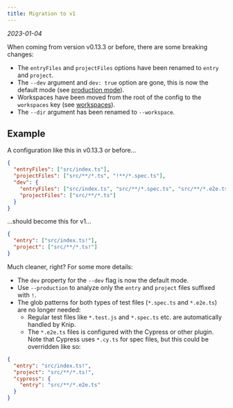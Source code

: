 ```yaml
---
title: Migration to v1
---
```


_2023-01-04_

When coming from version v0.13.3 or before, there are some breaking changes:

- The `entryFiles` and `projectFiles` options have been renamed to `entry` and
  `project`.
- The `--dev` argument and `dev: true` option are gone, this is now the default
  mode (see [production mode][1]).
- Workspaces have been moved from the root of the config to the `workspaces` key
  (see [workspaces][2]).
- The `--dir` argument has been renamed to `--workspace`.

## Example

A configuration like this in v0.13.3 or before...

```json
{
  "entryFiles": ["src/index.ts"],
  "projectFiles": ["src/**/*.ts", "!**/*.spec.ts"],
  "dev": {
    "entryFiles": ["src/index.ts", "src/**/*.spec.ts", "src/**/*.e2e.ts"],
    "projectFiles": ["src/**/*.ts"]
  }
}
```

...should become this for v1...

```json
{
  "entry": ["src/index.ts!"],
  "project": ["src/**/*.ts!"]
}
```

Much cleaner, right? For some more details:

- The `dev` property for the `--dev` flag is now the default mode.
- Use `--production` to analyze only the `entry` and `project` files suffixed
  with `!`.
- The glob patterns for both types of test files (`*.spec.ts` and `*.e2e.ts`)
  are no longer needed:
  - Regular test files like `*.test.js` and `*.spec.ts` etc. are automatically
    handled by Knip.
  - The `*.e2e.ts` files is configured with the Cypress or other plugin. Note
    that Cypress uses `*.cy.ts` for spec files, but this could be overridden
    like so:

```json
{
  "entry": "src/index.ts!",
  "project": "src/**/*.ts!",
  "cypress": {
    "entry": "src/**/*.e2e.ts"
  }
}
```

[1]: ../features/production-mode.md
[2]: ../features/monorepos-and-workspaces.md
